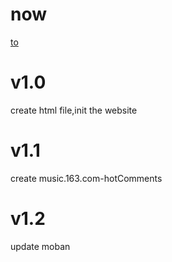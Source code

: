 # now
[to](#v12)
# v1.0
create html file,init the website

# v1.1

create music.163.com-hotComments

# v1.2

update moban
